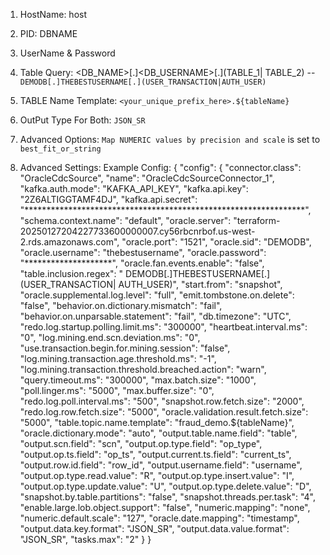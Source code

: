 1. HostName: host
2. PID: DBNAME
3. UserName & Password
4. Table Query: <DB_NAME>[.]<DB_USERNAME>[.](TABLE_1| TABLE_2) -- `DEMODB[.]THEBESTUSERNAME[.](USER_TRANSACTION|AUTH_USER)`
5. TABLE Name Template: `<your_unique_prefix_here>.${tableName}`
6. OutPut Type For Both: `JSON_SR`
7. Advanced Options: `Map NUMERIC values by precision and scale` is set to `best_fit_or_string`

7. Advanced Settings: 
Example Config:
{
  "config": {
    "connector.class": "OracleCdcSource",
    "name": "OracleCdcSourceConnector_1",
    "kafka.auth.mode": "KAFKA_API_KEY",
    "kafka.api.key": "2Z6ALTIGGTAMF4DJ",
    "kafka.api.secret": "****************************************************************",
    "schema.context.name": "default",
    "oracle.server": "terraform-20250127204227733600000007.cy56rbcnrbof.us-west-2.rds.amazonaws.com",
    "oracle.port": "1521",
    "oracle.sid": "DEMODB",
    "oracle.username": "thebestusername",
    "oracle.password": "********************",
    "oracle.fan.events.enable": "false",
    "table.inclusion.regex": " DEMODB[.]THEBESTUSERNAME[.](USER_TRANSACTION| AUTH_USER)",
    "start.from": "snapshot",
    "oracle.supplemental.log.level": "full",
    "emit.tombstone.on.delete": "false",
    "behavior.on.dictionary.mismatch": "fail",
    "behavior.on.unparsable.statement": "fail",
    "db.timezone": "UTC",
    "redo.log.startup.polling.limit.ms": "300000",
    "heartbeat.interval.ms": "0",
    "log.mining.end.scn.deviation.ms": "0",
    "use.transaction.begin.for.mining.session": "false",
    "log.mining.transaction.age.threshold.ms": "-1",
    "log.mining.transaction.threshold.breached.action": "warn",
    "query.timeout.ms": "300000",
    "max.batch.size": "1000",
    "poll.linger.ms": "5000",
    "max.buffer.size": "0",
    "redo.log.poll.interval.ms": "500",
    "snapshot.row.fetch.size": "2000",
    "redo.log.row.fetch.size": "5000",
    "oracle.validation.result.fetch.size": "5000",
    "table.topic.name.template": "fraud_demo.${tableName}",
    "oracle.dictionary.mode": "auto",
    "output.table.name.field": "table",
    "output.scn.field": "scn",
    "output.op.type.field": "op_type",
    "output.op.ts.field": "op_ts",
    "output.current.ts.field": "current_ts",
    "output.row.id.field": "row_id",
    "output.username.field": "username",
    "output.op.type.read.value": "R",
    "output.op.type.insert.value": "I",
    "output.op.type.update.value": "U",
    "output.op.type.delete.value": "D",
    "snapshot.by.table.partitions": "false",
    "snapshot.threads.per.task": "4",
    "enable.large.lob.object.support": "false",
    "numeric.mapping": "none",
    "numeric.default.scale": "127",
    "oracle.date.mapping": "timestamp",
    "output.data.key.format": "JSON_SR",
    "output.data.value.format": "JSON_SR",
    "tasks.max": "2"
  }
}